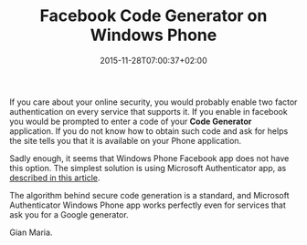 ﻿---
title: "Facebook Code Generator on Windows Phone"
description: ""
date: 2015-11-28T07:00:37+02:00
draft: false
tags: [General]
categories: [General]
---
If you care about your online security, you would probably enable two factor authentication on every service that supports it. If you enable in facebook you would be prompted to enter a code of your  **Code Generator** application. If you do not know how to obtain such code and ask for helps the site tells you that it is available on your Phone application.

Sadly enough, it seems that Windows Phone Facebook app does not have this option. The simplest solution is using Microsoft Authenticator app, as [described in this article](http://blogs.technet.com/b/mspfe/archive/2013/10/02/how-to-use-the-microsoft-authenticator-app-for-windows-phone-to-enable-two-factor-authentication-on-facebook.aspx).

The algorithm behind secure code generation is a standard, and Microsoft Authenticator Windows Phone app works perfectly even for services that ask you for a Google generator.

Gian Maria.
